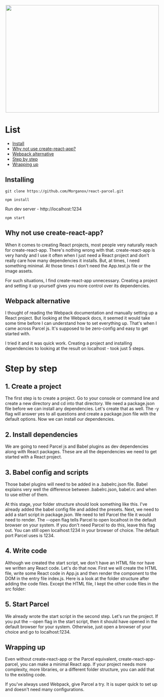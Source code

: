 <div align="center">
	<img width="500" height="350" src="https://upload.wikimedia.org/wikipedia/commons/a/a7/React-icon.svg">
</div>

# List

- [Install](#Installing)
- [Why not use create-react-app?](#Why-not-use-create-react-app?)
- [Webpack alternative](#Webpack-alternative)
- [Step by step](#Step-by-step)
- [Wrapping up](#Wrapping-up)

## Installing

```
git clone https://github.com/Morganox/react-parcel.git
```

```
npm install
```

Run dev server - http://localhost:1234

```
npm start
```

## Why not use create-react-app?

When it comes to creating React projects, most people very naturally reach for create-react-app. There's nothing wrong with that. create-react-app is very handy and I use it often when I just need a React project and don't really care how many dependencies it installs. But, at times, I need something minimal. At those times I don't need the App.test.js file or the image assets.

For such situations, I find create-react-app unnecessary. Creating a project and setting it up yourself gives you more control over its dependencies.

## Webpack alternative

I thought of reading the Webpack documentation and manually setting up a React project. But looking at the Webpack docs, it seemed it would take some time before I can understand how to set everything up. That's when I came across Parcel js. It's supposed to be zero-config and easy to get started with.

I tried it and it was quick work. Creating a project and installing dependencies to looking at the result on localhost - took just 5 steps.

# Step by step

## 1. Create a project

The first step is to create a project. Go to your console or command line and create a new directory and cd into that directory.
We need a package.json file before we can install any dependencies. Let's create that as well.
The -y flag will answer yes to all questions and create a package.json file with the default options. Now we can install our dependencies.

## 2. Install dependencies

We are going to need Parcel js and Babel plugins as dev dependencies along with React packages.
These are all the dependencies we need to get started with a React project.

## 3. Babel config and scripts

Those babel plugins will need to be added in a .babelrc.json file. Babel explains very well the difference between .babelrc.json, babel.rc and when to use either of them.

At this stage, your folder structure should look something like this.
I've already added the babel config file and added the presets.
Next, we need to add a start script in package.json.
We need to tell Parcel the file it would need to render. The --open flag tells Parcel to open localhost in the default browser on your system. If you don't need Parcel to do this, leave this flag out. You can still open localhost:1234 in your browser of choice. The default port Parcel uses is 1234.

## 4. Write code

Although we created the start script, we don't have an HTML file nor have we written any React code. Let's do that now. First we will create the HTML file, write some React code in App.js and then render the component to the DOM in the entry file index.js.
Here is a look at the folder structure after adding the code files. Except the HTML file, I kept the other code files in the src folder:

## 5. Start Parcel

We already wrote the start script in the second step. Let's run the project.
If you put the --open flag in the start script, then it should have opened in the default browser for your system. Otherwise, just open a browser of your choice and go to localhost:1234.

## Wrapping up

Even without create-react-app or the Parcel equivalent, create-react-app-parcel, you can make a minimal React app. If your project needs more complexity, more libraries, or a different folder structure, you can add that to the existing code.

If you've always used Webpack, give Parcel a try. It is super quick to set up and doesn't need many configurations.
